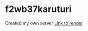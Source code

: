 # f2wb37karuturi
Created my own server
<a href="https://f2wb37karuturi.onrender.com/">Link to render</a>
